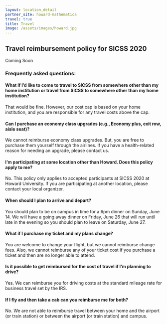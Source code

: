 ```yaml
---
layout: location_detail
partner_site: howard-mathematica
travel: true
title: Travel
image: /assets/images/howard.jpg
---
```


## Travel reimbursement policy for SICSS 2020


Coming Soon


### Frequently asked questions:

#### What if I’d like to come to travel to SICSS from somewhere other than my home institution or travel from SICSS to somewhere other than my home institution?

That would be fine. However, our cost cap is based on your home institution, and you are responsible for any travel costs above the cap.

#### Can I purchase an economy class upgrades (e.g., Economy plus, exit row, aisle seat)?

We cannot reimburse economy class upgrades. But, you are free to purchase them yourself through the airlines. If you have a health-related reason for needing an upgrade, please contact us.

#### I’m participating at some location other than Howard. Does this policy apply to me?

No. This policy only applies to accepted participants at SICSS 2020 at Howard University. If you are participating at another location, please contact your local organizer.

#### When should I plan to arrive and depart?

You should plan to be on campus in time for a 6pm dinner on Sunday, June 14. We will have a going away dinner on Friday, June 26 that will run until late in the evening so you should plan to leave on Saturday, June 27.

#### What if I purchase my ticket and my plans change?

You are welcome to change your flight, but we cannot reimburse change fees. Also, we cannot reimburse any of your ticket cost if you purchase a ticket and then are no longer able to attend.

#### Is it possible to get reimbursed for the cost of travel if I’m planning to drive?

Yes. We can reimburse you for driving costs at the standard mileage rate for business travel set by the IRS.

#### If I fly and then take a cab can you reimburse me for both?

No. We are not able to reimburse travel between your home and the airport (or train station) or between the airport (or train station) and campus.
